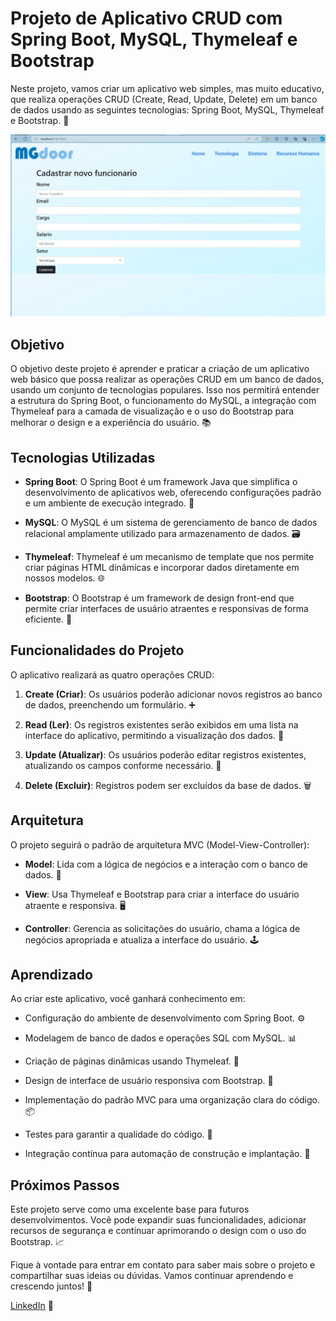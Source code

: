 # Projeto de Aplicativo CRUD com Spring Boot, MySQL, Thymeleaf e Bootstrap

Neste projeto, vamos criar um aplicativo web simples, mas muito educativo, que realiza operações CRUD (Create, Read, Update, Delete) em um banco de dados usando as seguintes tecnologias: Spring Boot, MySQL, Thymeleaf e Bootstrap. 🚀

<img src="resultado-form.jpg">

## Objetivo

O objetivo deste projeto é aprender e praticar a criação de um aplicativo web básico que possa realizar as operações CRUD em um banco de dados, usando um conjunto de tecnologias populares. Isso nos permitirá entender a estrutura do Spring Boot, o funcionamento do MySQL, a integração com Thymeleaf para a camada de visualização e o uso do Bootstrap para melhorar o design e a experiência do usuário. 📚

## Tecnologias Utilizadas

- **Spring Boot**: O Spring Boot é um framework Java que simplifica o desenvolvimento de aplicativos web, oferecendo configurações padrão e um ambiente de execução integrado. 🔧

- **MySQL**: O MySQL é um sistema de gerenciamento de banco de dados relacional amplamente utilizado para armazenamento de dados. 🗃️

- **Thymeleaf**: Thymeleaf é um mecanismo de template que nos permite criar páginas HTML dinâmicas e incorporar dados diretamente em nossos modelos. 🌐

- **Bootstrap**: O Bootstrap é um framework de design front-end que permite criar interfaces de usuário atraentes e responsivas de forma eficiente. 🎨

## Funcionalidades do Projeto

O aplicativo realizará as quatro operações CRUD:

1. **Create (Criar)**: Os usuários poderão adicionar novos registros ao banco de dados, preenchendo um formulário. ➕

2. **Read (Ler)**: Os registros existentes serão exibidos em uma lista na interface do aplicativo, permitindo a visualização dos dados. 👀

3. **Update (Atualizar)**: Os usuários poderão editar registros existentes, atualizando os campos conforme necessário. 📝

4. **Delete (Excluir)**: Registros podem ser excluídos da base de dados. 🗑️

## Arquitetura

O projeto seguirá o padrão de arquitetura MVC (Model-View-Controller):

- **Model**: Lida com a lógica de negócios e a interação com o banco de dados. 🧠

- **View**: Usa Thymeleaf e Bootstrap para criar a interface do usuário atraente e responsiva. 🖥️

- **Controller**: Gerencia as solicitações do usuário, chama a lógica de negócios apropriada e atualiza a interface do usuário. 🕹️

## Aprendizado

Ao criar este aplicativo, você ganhará conhecimento em:

- Configuração do ambiente de desenvolvimento com Spring Boot. ⚙️

- Modelagem de banco de dados e operações SQL com MySQL. 📊

- Criação de páginas dinâmicas usando Thymeleaf. 📲

- Design de interface de usuário responsiva com Bootstrap. 📱

- Implementação do padrão MVC para uma organização clara do código. 📦

- Testes para garantir a qualidade do código. 🧪

- Integração contínua para automação de construção e implantação. 🔄

## Próximos Passos

Este projeto serve como uma excelente base para futuros desenvolvimentos. Você pode expandir suas funcionalidades, adicionar recursos de segurança e continuar aprimorando o design com o uso do Bootstrap. 📈

Fique à vontade para entrar em contato para saber mais sobre o projeto e compartilhar suas ideias ou dúvidas. Vamos continuar aprendendo e crescendo juntos! 🤝

[LinkedIn](seu-linkedin-aqui) 🔗
